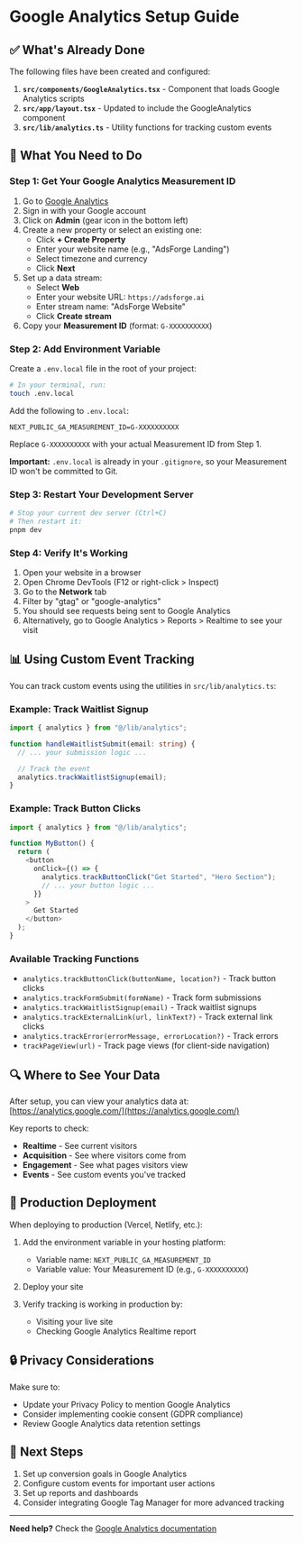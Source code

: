 # Google Analytics Setup Guide

## ✅ What's Already Done

The following files have been created and configured:

1. **`src/components/GoogleAnalytics.tsx`** - Component that loads Google Analytics scripts
2. **`src/app/layout.tsx`** - Updated to include the GoogleAnalytics component
3. **`src/lib/analytics.ts`** - Utility functions for tracking custom events

## 🔧 What You Need to Do

### Step 1: Get Your Google Analytics Measurement ID

1. Go to [Google Analytics](https://analytics.google.com/)
2. Sign in with your Google account
3. Click on **Admin** (gear icon in the bottom left)
4. Create a new property or select an existing one:
   - Click **+ Create Property**
   - Enter your website name (e.g., "AdsForge Landing")
   - Select timezone and currency
   - Click **Next**
5. Set up a data stream:
   - Select **Web**
   - Enter your website URL: `https://adsforge.ai`
   - Enter stream name: "AdsForge Website"
   - Click **Create stream**
6. Copy your **Measurement ID** (format: `G-XXXXXXXXXX`)

### Step 2: Add Environment Variable

Create a `.env.local` file in the root of your project:

```bash
# In your terminal, run:
touch .env.local
```

Add the following to `.env.local`:

```env
NEXT_PUBLIC_GA_MEASUREMENT_ID=G-XXXXXXXXXX
```

Replace `G-XXXXXXXXXX` with your actual Measurement ID from Step 1.

**Important:** `.env.local` is already in your `.gitignore`, so your Measurement ID won't be committed to Git.

### Step 3: Restart Your Development Server

```bash
# Stop your current dev server (Ctrl+C)
# Then restart it:
pnpm dev
```

### Step 4: Verify It's Working

1. Open your website in a browser
2. Open Chrome DevTools (F12 or right-click > Inspect)
3. Go to the **Network** tab
4. Filter by "gtag" or "google-analytics"
5. You should see requests being sent to Google Analytics
6. Alternatively, go to Google Analytics > Reports > Realtime to see your visit

## 📊 Using Custom Event Tracking

You can track custom events using the utilities in `src/lib/analytics.ts`:

### Example: Track Waitlist Signup

```typescript
import { analytics } from "@/lib/analytics";

function handleWaitlistSubmit(email: string) {
  // ... your submission logic ...

  // Track the event
  analytics.trackWaitlistSignup(email);
}
```

### Example: Track Button Clicks

```typescript
import { analytics } from "@/lib/analytics";

function MyButton() {
  return (
    <button
      onClick={() => {
        analytics.trackButtonClick("Get Started", "Hero Section");
        // ... your button logic ...
      }}
    >
      Get Started
    </button>
  );
}
```

### Available Tracking Functions

- `analytics.trackButtonClick(buttonName, location?)` - Track button clicks
- `analytics.trackFormSubmit(formName)` - Track form submissions
- `analytics.trackWaitlistSignup(email)` - Track waitlist signups
- `analytics.trackExternalLink(url, linkText?)` - Track external link clicks
- `analytics.trackError(errorMessage, errorLocation?)` - Track errors
- `trackPageView(url)` - Track page views (for client-side navigation)

## 🔍 Where to See Your Data

After setup, you can view your analytics data at:
[https://analytics.google.com/](https://analytics.google.com/)

Key reports to check:

- **Realtime** - See current visitors
- **Acquisition** - See where visitors come from
- **Engagement** - See what pages visitors view
- **Events** - See custom events you've tracked

## 🚀 Production Deployment

When deploying to production (Vercel, Netlify, etc.):

1. Add the environment variable in your hosting platform:

   - Variable name: `NEXT_PUBLIC_GA_MEASUREMENT_ID`
   - Variable value: Your Measurement ID (e.g., `G-XXXXXXXXXX`)

2. Deploy your site

3. Verify tracking is working in production by:
   - Visiting your live site
   - Checking Google Analytics Realtime report

## 🔒 Privacy Considerations

Make sure to:

- Update your Privacy Policy to mention Google Analytics
- Consider implementing cookie consent (GDPR compliance)
- Review Google Analytics data retention settings

## 📝 Next Steps

1. Set up conversion goals in Google Analytics
2. Configure custom events for important user actions
3. Set up reports and dashboards
4. Consider integrating Google Tag Manager for more advanced tracking

---

**Need help?** Check the [Google Analytics documentation](https://support.google.com/analytics)
